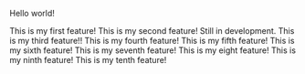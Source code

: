 Hello world!

This is my first feature!
This is my second feature! Still in development.
This is my third feature!!
This is my fourth feature!
This is my fifth feature!
This is my sixth feature!
This is my seventh feature!
This is my eight feature!
This is my ninth feature!
This is my tenth feature!
